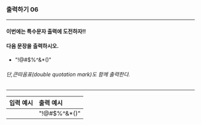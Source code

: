 ### 출력하기 06

***

#### 이번에는 특수문자 출력에 도전하자!!
#### 다음 문장을 출력하시오.

* "!@#$%^&*()"
###### 단,큰따옴표(double quotation mark)도 함께 출력한다.

***
입력 예시|출력 예시|
|:--    |:--
        |"!@#$%^&*()"|
